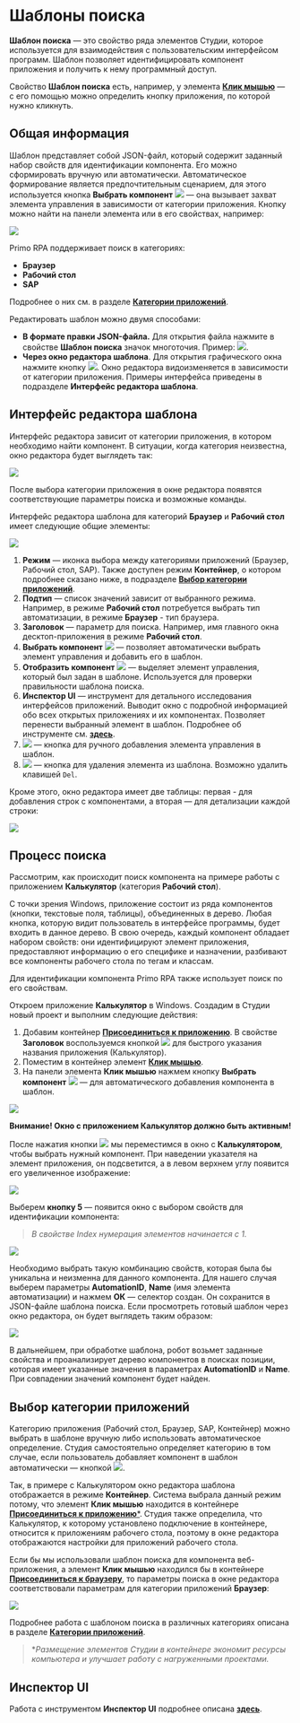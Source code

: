 # Шаблоны поиска

**Шаблон поиска** — это свойство ряда элементов Студии, которое используется для взаимодействия с пользовательским интерфейсом программ. Шаблон позволяет идентифицировать компонент приложения и получить к нему программный доступ.

Свойство **Шаблон поиска** есть, например, у элемента [**Клик мышью**](https://docs.primo-rpa.ru/primo-rpa/g\_elements/osnovnye-elementy/els\_uiinteraction/el\_click) — с его помощью можно определить кнопку приложения, по которой нужно кликнуть.

## Общая информация

Шаблон представляет собой JSON-файл, который содержит заданный набор свойств для идентификации компонента. Его можно сформировать вручную или автоматически. Автоматическое формирование является предпочтительным сценарием, для этого используется кнопка **Выбрать компонент** ![](../../resources/process/searchpatterns/image-553.png) — она вызывает захват элемента управления в зависимости от категории приложения. Кнопку можно найти на панели элемента или в его свойствах, например:

![](../../resources/process/searchpatterns/клик-мышью.-волшебная-палочка.png)

Primo RPA поддерживает поиск в категориях:

* **Браузер**
* **Рабочий стол**
* **SAP**

Подробнее о них см. в разделе [**Категории приложений**](https://docs.primo-rpa.ru/primo-rpa/primo-studio/process/searchpatterns/apps-categories).

Редактировать шаблон можно двумя способами:

* **В формате правки JSON-файла.** Для открытия файла нажмите в свойстве **Шаблон поиска** значок многоточия. Пример: ![](../../resources/process/searchpatterns/шаблон-поиска.-многоточие-2.png).
* **Через окно редактора шаблона**. Для открытия графического окна нажмите кнопку ![](../../resources/process/searchpatterns/image-516-1-2-1-1-1-4.png). Окно редактора видоизменяется в зависимости от категории приложения. Примеры интерфейса приведены в подразделе **Интерфейс редактора шаблона**.

## Интерфейс редактора шаблона

Интерфейс редактора зависит от категории приложения, в котором необходимо найти компонент. В ситуации, когда категория неизвестна, окно редактора будет выглядеть так:

![](../../resources/process/searchpatterns/шаблон-поиска.-неизвестно.png)

После выбора категории приложения в окне редактора появятся соответствующие параметры поиска и возможные команды.

Интерфейс редактора шаблона для категорий **Браузер** и **Рабочий стол** имеет следующие общие элементы:

![](../../resources/process/searchpatterns/шаблон-поиска.-интерфейс,-общее.png)

1. **Режим** — иконка выбора между категориями приложений (Браузер, Рабочий стол, SAP). Также доступен режим **Контейнер**, о котором подробнее сказано ниже, в подразделе [**Выбор категории приложений**](https://docs.primo-rpa.ru/primo-rpa/primo-studio/process/searchpatterns#vybor-kategorii-prilozhenii).
2. **Подтип** — список значений зависит от выбранного режима. Например, в режиме **Рабочий стол** потребуется выбрать тип автоматизации, в режиме **Браузер** - тип браузера.
3. **Заголовок** — параметр для поиска. Например, имя главного окна десктоп-приложения в режиме **Рабочий стол**.
4. **Выбрать компонент** ![](../../resources/process/searchpatterns/image-553.png) — позволяет автоматически выбрать элемент управления и добавить его в шаблон.
5. **Отобразить компонент** ![](../../resources/process/searchpatterns/15-1-1-1-1-1-1.png) — выделяет элемент управления, который был задан в шаблоне. Используется для проверки правильности шаблона поиска.
6. **Инспектор UI** — инструмент для детального исследования интерфейсов приложений. Выводит окно с подробной информацией обо всех открытых приложениях и их компонентах. Позволяет перенести выбранный элемент в шаблон. Подробнее об инструменте см. [**здесь**](https://docs.primo-rpa.ru/primo-rpa/primo-studio/instrumenty/uiexplorer).
7. ![](../../resources/process/searchpatterns/12-2-3-1-1-2-1-4.png) — кнопка для ручного добавления элемента управления в шаблон.
8. ![](../../resources/process/searchpatterns/13-1-1-2-1-1-2-1.png) — кнопка для удаления элемента из шаблона. Возможно удалить клавишей `Del`.

Кроме этого, окно редактора имеет две таблицы: первая - для добавления строк с компонентами, а вторая — для детализации каждой строки:

![](../../resources/process/searchpatterns/шаблон.-таблицы.png)

## Процесс поиска

Рассмотрим, как происходит поиск компонента на примере работы с приложением **Калькулятор** (категория **Рабочий стол**).

С точки зрения Windows, приложение состоит из ряда компонентов (кнопки, текстовые поля, таблицы), объединенных в дерево. Любая кнопка, которую видит пользователь в интерфейсе программы, будет входить в данное дерево. В свою очередь, каждый компонент обладает набором свойств: они идентифицируют элемент приложения, предоставляют информацию о его специфике и назначении, разбивают все компоненты рабочего стола по тегам и классам.

Для идентификации компонента Primo RPA также использует поиск по его свойствам.

Откроем приложение **Калькулятор** в Windows. Создадим в Студии новый проект и выполним следующие действия:

1. Добавим контейнер [**Присоединиться к приложению**](https://docs.primo-rpa.ru/primo-rpa/g\_elements/osnovnye-elementy/els\_desktop/el\_desktop\_attach). В свойстве **Заголовок** воспользуемся кнопкой ![](../../resources/process/searchpatterns/image-553.png) для быстрого указания названия приложения (Калькулятор).
2. Поместим в контейнер элемент [**Клик мышью**](https://docs.primo-rpa.ru/primo-rpa/g\_elements/osnovnye-elementy/els\_uiinteraction/el\_click).
3. На панели элемента **Клик мышью** нажмем кнопку **Выбрать компонент** ![](../../resources/process/searchpatterns/image-553.png) — для автоматического добавления компонента в шаблон.

![](../../resources/process/searchpatterns/шаблон-поиска.-калькулятор.png)

**Внимание! Окно с приложением Калькулятор должно быть активным!**

После нажатия кнопки ![](../../resources/process/searchpatterns/image-553.png) мы переместимся в окно с **Калькулятором**, чтобы выбрать нужный компонент. При наведении указателя на элемент приложения, он подсветится, а в левом верхнем углу появится его увеличенное изображение:

![](../../resources/process/searchpatterns/шаблон-поиска.-выбор-кнопки-в-калькуляторе.png)

Выберем **кнопку 5** — появится окно с выбором свойств для идентификации компонента:

> *В свойстве Index нумерация элементов начинается с 1.*

![](../../resources/process/searchpatterns/селекторы-калькулятора.png)

Необходимо выбрать такую комбинацию свойств, которая была бы уникальна и неизменна для данного компонента. Для нашего случая выберем параметры **AutomationID**, **Name** (имя элемента автоматизации) и нажмем **ОК** — селектор создан. Он сохранится в JSON-файле шаблона поиска. Если просмотреть готовый шаблон через окно редактора, он будет выглядеть таким образом:

![](../../resources/process/searchpatterns/шаблон-поиска.-контейнер.png)

В дальнейшем, при обработке шаблона, робот возьмет заданные свойства и проанализирует дерево компонентов в поисках позиции, которая имеет указанные значения в параметрах **AutomationID** и **Name**. При совпадении значений компонент будет найден.

## Выбор категории приложений

Категорию приложения (Рабочий стол, Браузер, SAP, Контейнер) можно выбрать в шаблоне вручную либо использовать автоматическое определение. Студия самостоятельно определяет категорию в том случае, если пользователь добавляет компонент в шаблон автоматически — кнопкой ![](../../resources/process/searchpatterns/image-553.png).

Так, в примере с Калькулятором окно редактора шаблона отображается в режиме **Контейнер**. Система выбрала данный режим потому, что элемент **Клик мышью** находится в контейнере [**Присоединиться к приложению**\*](https://docs.primo-rpa.ru/primo-rpa/g\_elements/osnovnye-elementy/els\_desktop/el\_desktop\_attach). Студия также определила, что Калькулятор, к которому установлено подключение в контейнере, относится к приложениям рабочего стола, поэтому в окне редактора отображаются настройки для приложений рабочего стола.

Если бы мы использовали шаблон поиска для компонента веб-приложения, а элемент **Клик мышью** находился бы в контейнере [**Присоединиться к браузеру**](https://docs.primo-rpa.ru/primo-rpa/g\_elements/osnovnye-elementy/els\_browser/el\_browser\_attach), то параметры поиска в окне редактора соответствовали параметрам для категории приложений **Браузер**:

![](../../resources/process/searchpatterns/контейнер.-браузер.png)

Подробнее работа с шаблоном поиска в различных категориях описана в разделе [**Категории приложений**](https://docs.primo-rpa.ru/primo-rpa/primo-studio/process/searchpatterns/apps-categories).

> \*_Размещение элементов Студии в контейнере экономит ресурсы компьютера и улучшает работу с нагруженными проектами._

## Инспектор UI

Работа с инструментом **Инспектор UI** подробнее описана [**здесь**](https://docs.primo-rpa.ru/primo-rpa/primo-studio/instrumenty/uiexplorer).
